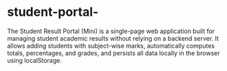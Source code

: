 # student-portal-
The Student Result Portal (Mini) is a single-page web application built for managing student academic results without relying on a backend server. It allows adding students with subject-wise marks, automatically computes totals, percentages, and grades, and persists all data locally in the browser using localStorage.
